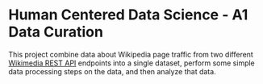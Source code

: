 # Human Centered Data Science - A1 Data Curation

This project combine data about Wikipedia page traffic from two different [Wikimedia REST API](https://www.mediawiki.org/wiki/Wikimedia_REST_API) endpoints into a single dataset, perform some simple data processing steps on the data, and then analyze that data.
